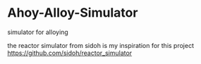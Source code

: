 # Ahoy-Alloy-Simulator
simulator for alloying

the reactor simulator from sidoh is my inspiration for this project
https://github.com/sidoh/reactor_simulator


